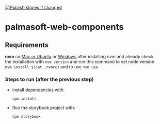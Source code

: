 [![Publish stories if changed](https://github.com/Agathos-Technology/palmasoft-web-components/actions/workflows/node.js.yml/badge.svg)](https://github.com/Agathos-Technology/palmasoft-web-components/actions/workflows/node.js.yml)

# palmasoft-web-components

## Requirements

**nvm** on [Mac or Ubuntu](https://github.com/nvm-sh/nvm) or [Windows](https://github.com/coreybutler/nvm-windows) after installing nvm and already check the installation with ```nvm version``` and run this command to set node version:
```nvm install $(cat .nvmrc)``` and to use ```nvm use```


### Steps to run (after the previous step)

- Install dependencies with:

  ```npm install```

- Run the storybook project with:

  ```npm storybook```
